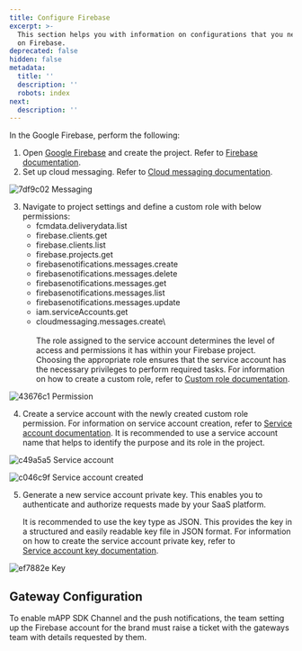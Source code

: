 ```yaml
---
title: Configure Firebase
excerpt: >-
  This section helps you with information on configurations that you need to do
  on Firebase.
deprecated: false
hidden: false
metadata:
  title: ''
  description: ''
  robots: index
next:
  description: ''
---
```

In the Google Firebase, perform the following:

1. Open [Google Firebase](https://console.firebase.google.com) and create the project. Refer to [Firebase documentation](https://firebase.google.com/docs/android/setup#create-firebase-project).
2. Set up cloud messaging. Refer to [Cloud messaging documentation](https://firebase.google.com/docs/cloud-messaging/android/client#java_1).

![7df9c02 Messaging](https://files.readme.io/7df9c02-Messaging.png)

3. Navigate to project settings and define a custom role with below permissions:
   * fcmdata.deliverydata.list
   * firebase.clients.get
   * firebase.clients.list
   * firebase.projects.get
   * firebasenotifications.messages.create
   * firebasenotifications.messages.delete
   * firebasenotifications.messages.get
   * firebasenotifications.messages.list
   * firebasenotifications.messages.update
   * iam.serviceAccounts.get
   * cloudmessaging.messages.create\ <br />\
     The role assigned to the service account determines the level of access and permissions it has within your Firebase project. Choosing the appropriate role ensures that the service account has the necessary privileges to perform required tasks. For information on how to create a custom role, refer to [Custom role documentation](https://firebase.google.com/docs/projects/iam/roles).

![43676c1 Permission](https://files.readme.io/43676c1-Permission.png)

4. Create a service account with the newly created custom role permission. For information on service account creation, refer to [Service account documentation](https://cloud.google.com/iam/docs/service-account-overview). It is recommended to use a service account name that helps to identify the purpose and its role in the project.

![c49a5a5 Service account](https://files.readme.io/c49a5a5-Service_account.png)

![c046c9f Service account created](https://files.readme.io/c046c9f-Service_account_created.png)

5. Generate a new service account private key. This enables you to authenticate and authorize requests made by your SaaS platform.

   It is recommended to use the key type as JSON.  This provides the key in a structured and easily readable key file in JSON format. For information on how to create the service account private key, refer to\
   [Service account key documentation](https://cloud.google.com/iam/docs/keys-create-delete).

![ef7882e Key](https://files.readme.io/ef7882e-Key.png)

## Gateway Configuration

To enable mAPP SDK Channel and the push notifications, the team setting up the Firebase account for the brand must raise a ticket with the gateways team with details requested by them.